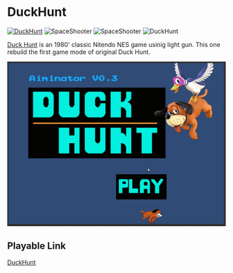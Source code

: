 # DuckHunt
[![DuckHunt](http://img.shields.io/badge/DuckHunt-Unity2d-darkgrey)](https://github.com/Vagacoder/DuckHunt)
![SpaceShooter](http://img.shields.io/badge/DuckHunt-WebGL-darkgrey)
![SpaceShooter](http://img.shields.io/badge/DuncHunt-Freeware-darkgrey)
![DuckHunt](http://img.shields.io/badge/DuckHunt-NES-red)

[Duck Hunt](https://en.wikipedia.org/wiki/Duck_Hunt) is an 1980' classic Nitendo NES game usinig light gun. This one rebuild the first game mode of original Duck Hunt.

![Demo](pics/Duckhunt1.gif)

## Playable Link

[DuckHunt]()
